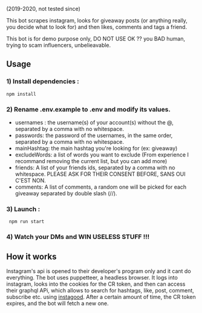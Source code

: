 (2019-2020, not tested since)

This bot scrapes instagram, looks for giveaway posts (or anything really, you decide what to look for) and then likes, comments and tags a friend.

This bot is for demo purpose only, DO NOT USE OK ?? you BAD human, trying to scam influencers, unbelieavable.

 ## Usage 
 ### 1) Install dependencies :
 `` npm install ``
 ### 2) Rename .env.example to .env and modify its values.
 - usernames : the username(s) of your account(s) without the @, separated by a comma with no whitespace.
 - passwords: the password of the usernames, in the same order, separated by a comma with no whitespace.
 - mainHashtag: the main hashtag you're looking for (ex: giveaway)
 - excludeWords: a list of words you want to exclude (From experience I recommand removing the current list, but you can add more)
 - friends: A list of your friends ids, separated by a comma with no whitespace. PLEASE ASK FOR THEIR CONSENT BEFORE, SANS OUI C'EST NON.
 - comments: A list of comments, a random one will be picked for each giveaway separated by double slash (//).
 
 ### 3) Launch : 
 `` npm run start`` 
 
 ### 4) Watch your DMs and WIN USELESS STUFF !!! 
 
 
 ## How it works 
 Instagram's api is opened to their developer's program only and it cant do everything. The bot uses puppetteer, a headless browser.
 It logs into instagram, looks into the cookies for the CR token, and then can access their graphql APi, which allows to search for hashtags, like, post, comment,
 subscribe etc. using [instagood](https://github.com/reidark/instagood). After a certain amount of time, the CR token expires, and the bot will fetch a new one.
 
 
